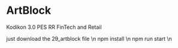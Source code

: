 # ArtBlock
Kodikon 3.0 PES RR
FinTech and Retail



just download the 29_artblock file \n
npm install \n
npm run start \n
